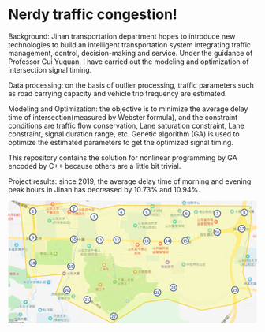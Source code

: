 # Nerdy traffic congestion!

Background: Jinan transportation department hopes to introduce new technologies to build an intelligent transportation system integrating traffic management, control, decision-making and service. Under the guidance of Professor Cui Yuquan, I have carried out the modeling and optimization of intersection signal timing.

Data processing: on the basis of outlier processing, traffic parameters such as road carrying capacity and vehicle trip frequency are estimated.

Modeling and Optimization: the objective is to minimize the average delay time of intersection(measured by Webster formula), and the constraint conditions are traffic flow conservation, Lane saturation constraint, Lane constraint, signal duration range, etc. Genetic algorithm (GA) is used to optimize the estimated parameters to get the optimized signal timing.

This repository contains the solution for nonlinear programming by GA encoded by C++ because others are a little bit trivial.

Project results: since 2019, the average delay time of morning and evening peak hours in Jinan has decreased by 10.73% and 10.94%.

![image](https://github.com/Slam1423/Traffic-Congestion-GA/blob/main/crosses.png)
